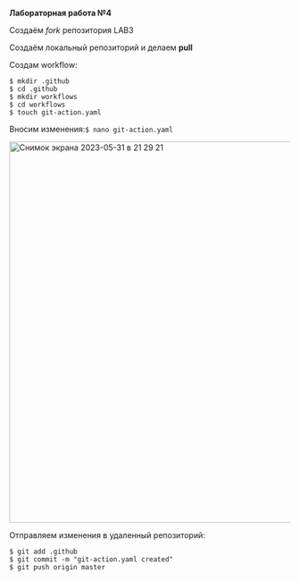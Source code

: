 **Лабораторная работа №4**

Создаём *fork* репозитория LAB3

Создаём локальный репозиторий и делаем **pull**

Создам workflow:
```
$ mkdir .github
$ cd .github
$ mkdir workflows 
$ cd workflows
$ touch git-action.yaml
```
Вносим изменения:```$ nano git-action.yaml```

<img width="682" alt="Снимок экрана 2023-05-31 в 21 29 21" src="https://github.com/FUR1OUSS/TIMP_lab4/assets/82472327/d54165a5-ec6b-4ba6-816f-eb78bed5ceb2">

Отправляем изменения в удаленный репозиторий:
```
$ git add .github
$ git commit -m "git-action.yaml created"
$ git push origin master
```
